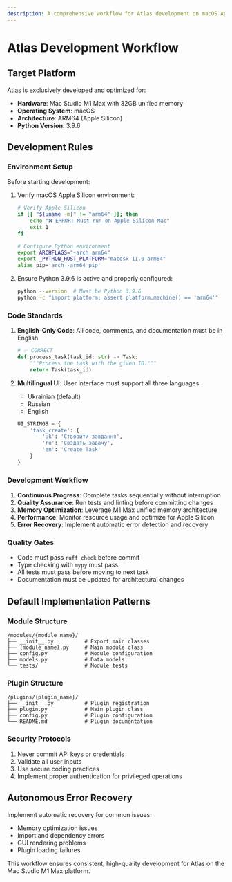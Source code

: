 ```yaml
---
description: A comprehensive workflow for Atlas development on macOS Apple Silicon, focusing on optimized performance, language standards, and autonomous error recovery.
---
```


# Atlas Development Workflow

## Target Platform

Atlas is exclusively developed and optimized for:
- **Hardware**: Mac Studio M1 Max with 32GB unified memory
- **Operating System**: macOS
- **Architecture**: ARM64 (Apple Silicon)
- **Python Version**: 3.9.6

## Development Rules

### Environment Setup

Before starting development:

1. Verify macOS Apple Silicon environment:
   ```bash
   # Verify Apple Silicon
   if [[ "$(uname -m)" != "arm64" ]]; then
       echo "❌ ERROR: Must run on Apple Silicon Mac"
       exit 1
   fi

   # Configure Python environment
   export ARCHFLAGS="-arch arm64"
   export _PYTHON_HOST_PLATFORM="macosx-11.0-arm64"
   alias pip='arch -arm64 pip'
   ```

2. Ensure Python 3.9.6 is active and properly configured:
   ```bash
   python --version  # Must be Python 3.9.6
   python -c "import platform; assert platform.machine() == 'arm64'"
   ```

### Code Standards

1. **English-Only Code**: All code, comments, and documentation must be in English
   ```python
   # ✅ CORRECT
   def process_task(task_id: str) -> Task:
       """Process the task with the given ID."""
       return Task(task_id)
   ```

2. **Multilingual UI**: User interface must support all three languages:
   - Ukrainian (default)
   - Russian
   - English

   ```python
   UI_STRINGS = {
       'task_create': {
           'uk': 'Створити завдання',
           'ru': 'Создать задачу', 
           'en': 'Create Task'
       }
   }
   ```

### Development Workflow

1. **Continuous Progress**: Complete tasks sequentially without interruption
2. **Quality Assurance**: Run tests and linting before committing changes
3. **Memory Optimization**: Leverage M1 Max unified memory architecture
4. **Performance**: Monitor resource usage and optimize for Apple Silicon
5. **Error Recovery**: Implement automatic error detection and recovery

### Quality Gates

- Code must pass `ruff check` before commit
- Type checking with `mypy` must pass
- All tests must pass before moving to next task
- Documentation must be updated for architectural changes

## Default Implementation Patterns

### Module Structure
```
/modules/{module_name}/
├── __init__.py          # Export main classes
├── {module_name}.py     # Main module class  
├── config.py            # Module configuration
├── models.py            # Data models
└── tests/               # Module tests
```

### Plugin Structure
```
/plugins/{plugin_name}/
├── __init__.py          # Plugin registration
├── plugin.py            # Main plugin class
├── config.py            # Plugin configuration
└── README.md            # Plugin documentation
```

### Security Protocols

1. Never commit API keys or credentials
2. Validate all user inputs
3. Use secure coding practices
4. Implement proper authentication for privileged operations

## Autonomous Error Recovery

Implement automatic recovery for common issues:
- Memory optimization issues
- Import and dependency errors
- GUI rendering problems
- Plugin loading failures

This workflow ensures consistent, high-quality development for Atlas on the Mac Studio M1 Max platform.